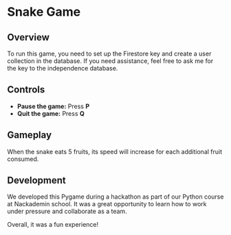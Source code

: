 # Snake Game

## Overview

To run this game, you need to set up the Firestore key and create a user collection in the database. If you need assistance, feel free to ask me for the key to the independence database.

## Controls

- **Pause the game:** Press **P**
- **Quit the game:** Press **Q**

## Gameplay

When the snake eats 5 fruits, its speed will increase for each additional fruit consumed.

## Development

We developed this Pygame during a hackathon as part of our Python course at Nackademin school. It was a great opportunity to learn how to work under pressure and collaborate as a team.

Overall, it was a fun experience!
